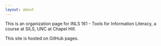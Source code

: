 ```yaml
---
layout: about
---
```


This is an organization page for INLS 161 - Tools for Information Literacy, a course at SILS, UNC at Chapel Hill. 

This site is hosted on GitHub pages.
